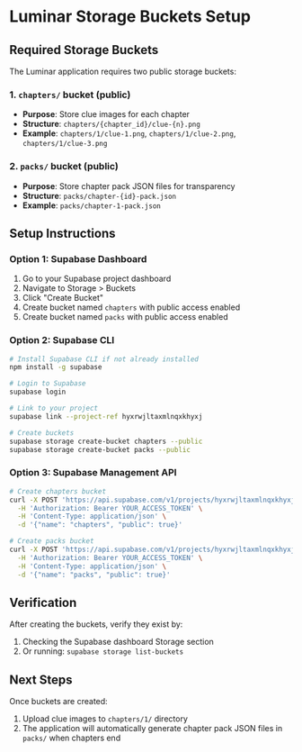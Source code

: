 # Luminar Storage Buckets Setup

## Required Storage Buckets

The Luminar application requires two public storage buckets:

### 1. `chapters/` bucket (public)
- **Purpose**: Store clue images for each chapter
- **Structure**: `chapters/{chapter_id}/clue-{n}.png`
- **Example**: `chapters/1/clue-1.png`, `chapters/1/clue-2.png`, `chapters/1/clue-3.png`

### 2. `packs/` bucket (public)  
- **Purpose**: Store chapter pack JSON files for transparency
- **Structure**: `packs/chapter-{id}-pack.json`
- **Example**: `packs/chapter-1-pack.json`

## Setup Instructions

### Option 1: Supabase Dashboard
1. Go to your Supabase project dashboard
2. Navigate to Storage > Buckets
3. Click "Create Bucket"
4. Create bucket named `chapters` with public access enabled
5. Create bucket named `packs` with public access enabled

### Option 2: Supabase CLI
```bash
# Install Supabase CLI if not already installed
npm install -g supabase

# Login to Supabase
supabase login

# Link to your project
supabase link --project-ref hyxrwjltaxmlnqxkhyxj

# Create buckets
supabase storage create-bucket chapters --public
supabase storage create-bucket packs --public
```

### Option 3: Supabase Management API
```bash
# Create chapters bucket
curl -X POST 'https://api.supabase.com/v1/projects/hyxrwjltaxmlnqxkhyxj/storage/buckets' \
  -H 'Authorization: Bearer YOUR_ACCESS_TOKEN' \
  -H 'Content-Type: application/json' \
  -d '{"name": "chapters", "public": true}'

# Create packs bucket  
curl -X POST 'https://api.supabase.com/v1/projects/hyxrwjltaxmlnqxkhyxj/storage/buckets' \
  -H 'Authorization: Bearer YOUR_ACCESS_TOKEN' \
  -H 'Content-Type: application/json' \
  -d '{"name": "packs", "public": true}'
```

## Verification

After creating the buckets, verify they exist by:
1. Checking the Supabase dashboard Storage section
2. Or running: `supabase storage list-buckets`

## Next Steps

Once buckets are created:
1. Upload clue images to `chapters/1/` directory
2. The application will automatically generate chapter pack JSON files in `packs/` when chapters end
